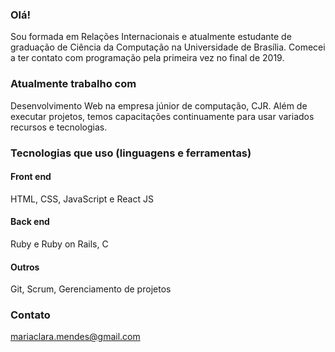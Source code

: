 ### Olá! 

Sou formada em Relações Internacionais e atualmente estudante de graduação de Ciência da Computação na Universidade de Brasília. Comecei a ter contato com programação pela primeira vez no final de 2019.    

### Atualmente trabalho com  
Desenvolvimento Web na empresa júnior de computação, CJR. Além de executar projetos, temos capacitações continuamente para usar variados recursos e tecnologias.        

### Tecnologias que uso (linguagens e ferramentas)    

#### Front end  
HTML, CSS, JavaScript e React JS    

#### Back end  
Ruby e Ruby on Rails, C    

#### Outros  
Git, Scrum, Gerenciamento de projetos   

### Contato  
mariaclara.mendes@gmail.com
